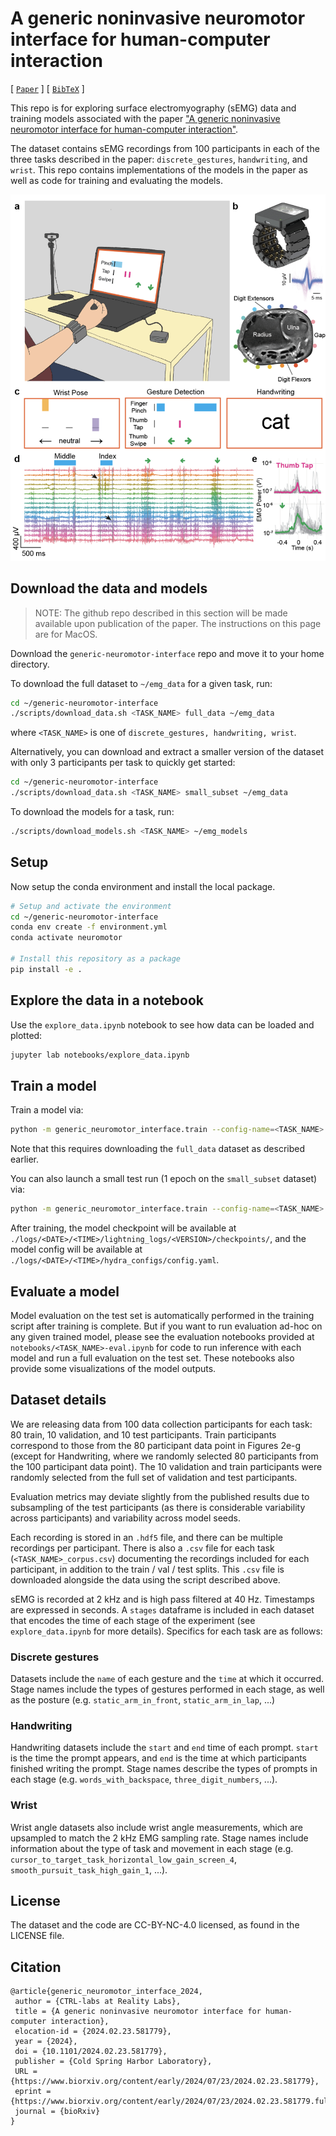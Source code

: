 # A generic noninvasive neuromotor interface for human-computer interaction

[ [`Paper`](https://www.biorxiv.org/content/10.1101/2024.02.23.581779v2) ] [ [`BibTeX`](#citation) ]

This repo is for exploring surface electromyography (sEMG) data and training models associated with the paper ["A generic noninvasive neuromotor interface for human-computer interaction"](https://www.biorxiv.org/content/10.1101/2024.02.23.581779v2).

The dataset contains sEMG recordings from 100 participants in each of the three tasks described in the paper: `discrete_gestures`, `handwriting`, and `wrist`. This repo contains implementations of the models in the paper as well as code for training and evaluating the models.

![Figure 1 from the paper](images/figure_1.png)

## Download the data and models

> NOTE: The github repo described in this section will be made available upon publication of the paper.
> The instructions on this page are for MacOS.

Download the `generic-neuromotor-interface` repo and move it to your home directory.

To download the full dataset to `~/emg_data` for a given task, run:

```bash
cd ~/generic-neuromotor-interface
./scripts/download_data.sh <TASK_NAME> full_data ~/emg_data
```

where `<TASK_NAME>` is one of `discrete_gestures, handwriting, wrist`.

Alternatively, you can download and extract a smaller version of the dataset with only 3 participants per task to quickly get started:

```bash
cd ~/generic-neuromotor-interface
./scripts/download_data.sh <TASK_NAME> small_subset ~/emg_data
```

To download the models for a task, run:

```bash
./scripts/download_models.sh <TASK_NAME> ~/emg_models
```

## Setup

Now setup the conda environment and install the local package.

```bash
# Setup and activate the environment
cd ~/generic-neuromotor-interface
conda env create -f environment.yml
conda activate neuromotor

# Install this repository as a package
pip install -e .
```

## Explore the data in a notebook

Use the `explore_data.ipynb` notebook to see how data can be loaded and plotted:

```bash
jupyter lab notebooks/explore_data.ipynb
```

## Train a model

Train a model via:

```bash
python -m generic_neuromotor_interface.train --config-name=<TASK_NAME>
```

Note that this requires downloading the `full_data` dataset as described earlier.

You can also launch a small test run (1 epoch on the `small_subset` dataset) via:

```bash
python -m generic_neuromotor_interface.train --config-name=<TASK_NAME> trainer.max_epochs=1 trainer.accelerator=cpu data_module/data_split=<TASK_NAME>_mini_split
```

After training, the model checkpoint will be available at `./logs/<DATE>/<TIME>/lightning_logs/<VERSION>/checkpoints/`, and the model config will be available at `./logs/<DATE>/<TIME>/hydra_configs/config.yaml`.

## Evaluate a model

Model evaluation on the test set is automatically performed in the training script after training is complete. But if you want to run evaluation ad-hoc on any given trained model, please see the evaluation notebooks provided at `notebooks/<TASK_NAME>-eval.ipynb` for code to run inference with each model and run a full evaluation on the test set. These notebooks also provide some visualizations of the model outputs.

## Dataset details

We are releasing data from 100 data collection participants for each task: 80 train, 10 validation, and 10 test participants. Train participants correspond to those from the 80 participant data point in Figures 2e-g (except for Handwriting, where we randomly selected 80 participants from the 100 participant data point). The 10 validation and train participants were randomly selected from the full set of validation and test participants.

Evaluation metrics may deviate slightly from the published results due to subsampling of the test participants (as there is considerable variability across participants) and variability across model seeds.

Each recording is stored in an `.hdf5` file, and there can be multiple recordings per participant. There is also a `.csv` file for each task (`<TASK_NAME>_corpus.csv`) documenting the recordings included for each participant, in addition to the train / val / test splits. This `.csv` file is downloaded alongside the data using the script described above.

sEMG is recorded at 2 kHz and is high pass filtered at 40 Hz. Timestamps are expressed in seconds. A `stages` dataframe is included in each dataset that encodes the time of each stage of the experiment (see `explore_data.ipynb` for more details). Specifics for each task are as follows:

### Discrete gestures

Datasets include the `name` of each gesture and the `time` at which it occurred. Stage names include the types of gestures performed in each stage, as well as the posture (e.g. `static_arm_in_front`, `static_arm_in_lap`, ...)

### Handwriting

Handwriting datasets include the `start` and `end` time of each prompt. `start` is the time the prompt appears, and `end` is the time at which participants finished writing the prompt. Stage names describe the types of prompts in each stage (e.g. `words_with_backspace`, `three_digit_numbers`, ...).

### Wrist

Wrist angle datasets also include wrist angle measurements, which are upsampled to match the 2 kHz EMG sampling rate. Stage names include information about the type of task and movement in each stage (e.g. `cursor_to_target_task_horizontal_low_gain_screen_4`, `smooth_pursuit_task_high_gain_1`, ...).

## License

The dataset and the code are CC-BY-NC-4.0 licensed, as found in the LICENSE file.

## Citation

```
@article{generic_neuromotor_interface_2024,
 author = {CTRL-labs at Reality Labs},
 title = {A generic noninvasive neuromotor interface for human-computer interaction},
 elocation-id = {2024.02.23.581779},
 year = {2024},
 doi = {10.1101/2024.02.23.581779},
 publisher = {Cold Spring Harbor Laboratory},
 URL = {https://www.biorxiv.org/content/early/2024/07/23/2024.02.23.581779},
 eprint = {https://www.biorxiv.org/content/early/2024/07/23/2024.02.23.581779.full.pdf},
 journal = {bioRxiv}
}
```
